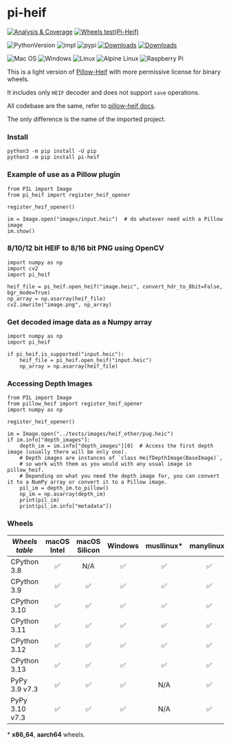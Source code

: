 # pi-heif

[![Analysis & Coverage](https://github.com/bigcat88/pillow_heif/actions/workflows/analysis-coverage.yml/badge.svg)](https://github.com/bigcat88/pillow_heif/actions/workflows/analysis-coverage.yml)
[![Wheels test(Pi-Heif)](https://github.com/bigcat88/pillow_heif/actions/workflows/test-wheels-pi_heif.yml/badge.svg)](https://github.com/bigcat88/pillow_heif/actions/workflows/test-wheels-pi_heif.yml)

![PythonVersion](https://img.shields.io/badge/python-3.8%20%7C%203.9%20%7C%203.10%20%7C%203.11%20%7C%203.12-blue)
![impl](https://img.shields.io/pypi/implementation/pi_heif)
![pypi](https://img.shields.io/pypi/v/pi_heif.svg)
[![Downloads](https://static.pepy.tech/personalized-badge/pi-heif?period=total&units=international_system&left_color=grey&right_color=orange&left_text=Downloads)](https://pepy.tech/project/pi-heif)
[![Downloads](https://static.pepy.tech/personalized-badge/pi-heif?period=month&units=international_system&left_color=grey&right_color=orange&left_text=Downloads/Month)](https://pepy.tech/project/pi-heif)

![Mac OS](https://img.shields.io/badge/mac%20os-FCC624?style=for-the-badge&logoColor=white)
![Windows](https://img.shields.io/badge/Windows-0078D6?style=for-the-badge&logo=windows&logoColor=white)
![Linux](https://img.shields.io/badge/Linux-FCC624?style=for-the-badge&logo=linux&logoColor=black)
![Alpine Linux](https://img.shields.io/badge/Alpine_Linux-0078D6.svg?style=for-the-badge&logo=alpine-linux&logoColor=white)
![Raspberry Pi](https://img.shields.io/badge/Rasberry_Pi-FCC624.svg?style=for-the-badge&logo=raspberry-pi&logoColor=red)

This is a light version of [Pillow-Heif](https://github.com/bigcat88/pillow_heif) with more permissive license for binary wheels.

It includes only `HEIF` decoder and does not support `save` operations.

All codebase are the same, refer to [pillow-heif docs](https://pillow-heif.readthedocs.io/).

The only difference is the name of the imported project.

### Install
```console
python3 -m pip install -U pip
python3 -m pip install pi-heif
```

### Example of use as a Pillow plugin
```python3
from PIL import Image
from pi_heif import register_heif_opener

register_heif_opener()

im = Image.open("images/input.heic")  # do whatever need with a Pillow image
im.show()
```

### 8/10/12 bit HEIF to 8/16 bit PNG using OpenCV
```python3
import numpy as np
import cv2
import pi_heif

heif_file = pi_heif.open_heif("image.heic", convert_hdr_to_8bit=False, bgr_mode=True)
np_array = np.asarray(heif_file)
cv2.imwrite("image.png", np_array)
```

### Get decoded image data as a Numpy array
```python3
import numpy as np
import pi_heif

if pi_heif.is_supported("input.heic"):
    heif_file = pi_heif.open_heif("input.heic")
    np_array = np.asarray(heif_file)
```

### Accessing Depth Images

```python3
from PIL import Image
from pillow_heif import register_heif_opener
import numpy as np

register_heif_opener()

im = Image.open("../tests/images/heif_other/pug.heic")
if im.info["depth_images"]:
    depth_im = im.info["depth_images"][0]  # Access the first depth image (usually there will be only one).
    # Depth images are instances of `class HeifDepthImage(BaseImage)`,
    # so work with them as you would with any usual image in pillow_heif.
    # Depending on what you need the depth image for, you can convert it to a NumPy array or convert it to a Pillow image.
    pil_im = depth_im.to_pillow()
    np_im = np.asarray(depth_im)
    print(pil_im)
    print(pil_im.info["metadata"])
```

### Wheels

| **_Wheels table_** | macOS<br/>Intel | macOS<br/>Silicon | Windows<br/> | musllinux* | manylinux* |
|--------------------|:---------------:|:-----------------:|:------------:|:----------:|:----------:|
| CPython 3.8        |        ✅        |        N/A        |      ✅       |     ✅      |     ✅      |
| CPython 3.9        |        ✅        |         ✅         |      ✅       |     ✅      |     ✅      |
| CPython 3.10       |        ✅        |         ✅         |      ✅       |     ✅      |     ✅      |
| CPython 3.11       |        ✅        |         ✅         |      ✅       |     ✅      |     ✅      |
| CPython 3.12       |        ✅        |         ✅         |      ✅       |     ✅      |     ✅      |
| CPython 3.13       |        ✅        |         ✅         |      ✅       |     ✅      |     ✅      |
| PyPy 3.9 v7.3      |        ✅        |         ✅         |      ✅       |    N/A     |     ✅      |
| PyPy 3.10 v7.3     |        ✅        |         ✅         |      ✅       |    N/A     |     ✅      |

&ast; **x86_64**, **aarch64** wheels.
